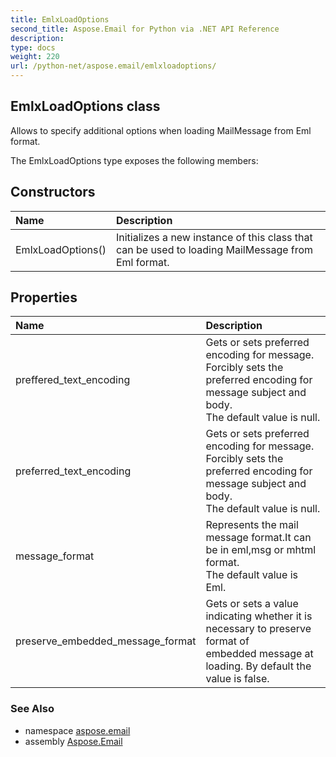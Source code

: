 ```yaml
---
title: EmlxLoadOptions
second_title: Aspose.Email for Python via .NET API Reference
description: 
type: docs
weight: 220
url: /python-net/aspose.email/emlxloadoptions/
---
```


## EmlxLoadOptions class

Allows to specify additional options when loading MailMessage from Eml format.

The EmlxLoadOptions type exposes the following members:
## Constructors
| Name | Description |
| :- | :- |
|EmlxLoadOptions()|Initializes a new instance of this class that can be used to loading MailMessage from Eml format.|
## Properties
| Name | Description |
| :- | :- |
|preffered_text_encoding|Gets or sets preferred encoding for message.<br/>            Forcibly sets the preferred encoding for message subject and body.<br/>            The default value is null.|
|preferred_text_encoding|Gets or sets preferred encoding for message.<br/>            Forcibly sets the preferred encoding for message subject and body.<br/>            The default value is null.|
|message_format|Represents the mail message format.It can be in eml,msg or mhtml format.<br/>            The default value is Eml.|
|preserve_embedded_message_format|Gets or sets a value indicating whether it is necessary to preserve format of <br/>            embedded message at loading. By default the value is false.|

### See Also

* namespace [aspose.email](/email/python-net/aspose.email/)
* assembly [Aspose.Email](/email/python-net/)

